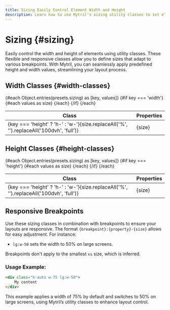 ```yaml
---
title: Sizing Easily Control Element Width and Height
description: Learn how to use Mytril’s sizing utility classes to set element dimensions. Apply width and height with responsive breakpoints for flexible layouts in your Svelte projects.
---
```


<script lang="ts">
    import {presets} from "../index.js"
</script>

# Sizing {#sizing}

Easily control the width and height of elements using utility classes. These flexible and responsive classes allow you to define sizes that adapt to various breakpoints. With Mytril, you can seamlessly apply predefined height and width values, streamlining your layout process.

## Width Classes {#width-classes}

<table>
    <thead>
        <tr>
            <th>Class</th>
            <th>Properties</th>
        </tr>
    </thead>
    <tbody>
        {#each Object.entries(presets.sizing) as [key, values]}
            {#if key === 'width'}
                {#each values as size}
                    <tr style="margin-bottom: 5px;">
                        <td style="min-width: 150px;">{key === 'height' ? 'h-' : 'w-'}{size.replaceAll('%', '').replaceAll('100dvh', 'full')}</td>
                        <td>
                            {size}
                        </td>
                    </tr>
                {/each}
             {/if}
        {/each}
    </tbody>
</table>

## Height Classes {#height-classes}

<table>
    <thead>
        <tr>
            <th>Class</th>
            <th>Properties</th>
        </tr>
    </thead>
    <tbody>
        {#each Object.entries(presets.sizing) as [key, values]}
            {#if key === 'height'}
                {#each values as size}
                    <tr style="margin-bottom: 5px;">
                        <td style="min-width: 150px;">{key === 'height' ? 'h-' : 'w-'}{size.replaceAll('%', '').replaceAll('100dvh', 'full')}</td>
                        <td>
                            {size}
                        </td>
                    </tr>
                {/each}
             {/if}
        {/each}
    </tbody>
</table>

## Responsive Breakpoints

Use these sizing classes in combination with breakpoints to ensure your layouts are responsive. The format `{breakpoint}:{property}-{size}` allows for easy adjustment. For instance:

- `lg:w-50` sets the width to 50% on large screens.

Breakpoints don't apply to the smallest `xs` size, which is inferred.

### Usage Example:

```html
<div class="h-auto w-75 lg:w-50">
    My content
</div>
```

This example applies a width of 75% by default and switches to 50% on large screens, using Mytril’s utility classes to enhance layout control.

<style>
    .wrapper-width {
        display: flex;
        flex-direction: column;
        gap: 8px;
    }

    .wrapper-width div {
        height: 36px;
        background-color: var(--c-sky-2)
    }

    .wrapper-height {
        display: flex;
        gap: 8px;
        height: 300px;
    }

    .wrapper-height div {
        width: 36px;
        background-color: var(--c-sky-2)
    }
</style>
